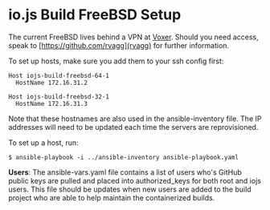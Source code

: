 # io.js Build FreeBSD Setup

The current FreeBSD lives behind a VPN at [Voxer](http://voxer.com).
Should you need access, speak to [https://github.com/rvagg](rvagg) for
further information.

To set up hosts, make sure you add them to your ssh config first:
```
Host iojs-build-freebsd-64-1
  HostName 172.16.31.2

Host iojs-build-freebsd-32-1
  HostName 172.16.31.3
```

Note that these hostnames are also used in the ansible-inventory file.
The IP addresses will need to be updated each time the servers
are reprovisioned.

To set up a host, run:

```text
$ ansible-playbook -i ../ansible-inventory ansible-playbook.yaml
```

**Users**: The ansible-vars.yaml file contains a list of users who's GitHub
public keys are pulled and placed into authorized_keys for both root and iojs
users. This file should be updates when new users are added to the build project
who are able to help maintain the containerized builds.
